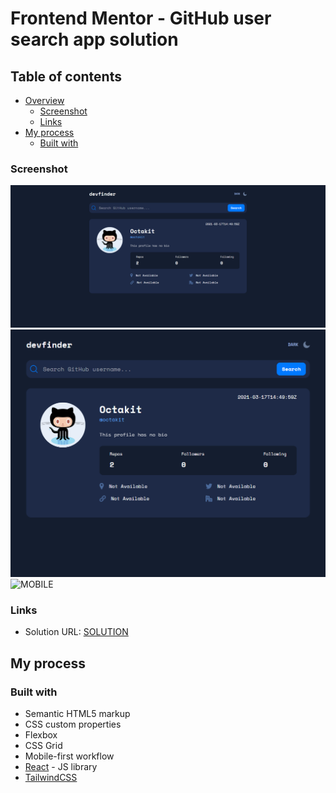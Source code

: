 # Frontend Mentor - GitHub user search app solution

## Table of contents

- [Overview](#overview)
  - [Screenshot](#screenshot)
  - [Links](#links)
- [My process](#my-process)
  - [Built with](#built-with)

### Screenshot

![DESKTOP](./screenshot-desktop.png)
![TABLET](./screenshot-tablet.png)
![MOBILE](./screenshot-mobile.png)

### Links

- Solution URL: [SOLUTION](https://github-user-search-iota-snowy.vercel.app/)

## My process

### Built with

- Semantic HTML5 markup
- CSS custom properties
- Flexbox
- CSS Grid
- Mobile-first workflow
- [React](https://reactjs.org/) - JS library
- [TailwindCSS](https://tailwindcss.com/)
